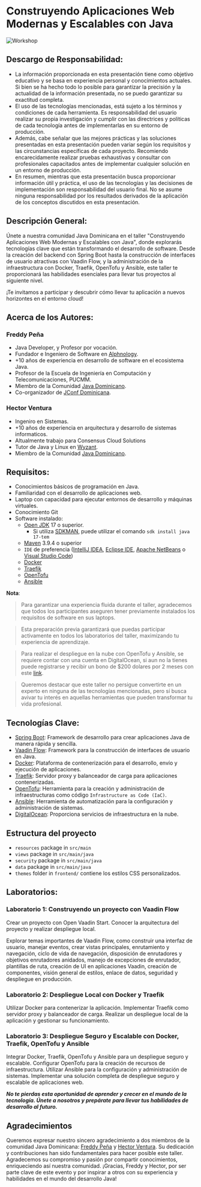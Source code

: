 # Construyendo Aplicaciones Web Modernas y Escalables con Java
![Workshop](https://github.com/fredpena/workshop-construyendo-aplicaciones-web-modernas-escalables/assets/5680906/62b84591-0831-420b-a364-b9e9d1a93327)


## Descargo de Responsabilidad:

* La información proporcionada en esta presentación tiene como objetivo educativo y se basa en experiencia personal y
  conocimientos actuales. Si bien se ha hecho todo lo posible para garantizar la precisión y la actualidad de la
  información presentada, no se puedo garantizar su exactitud completa.
* El uso de las tecnologías mencionadas, está sujeto a los términos y condiciones de cada herramienta. Es
  responsabilidad
  del usuario realizar su propia investigación y cumplir con las directrices y políticas de cada tecnología antes de
  implementarlas en su entorno de producción.
* Además, cabe señalar que las mejores prácticas y las soluciones presentadas en esta presentación pueden variar según
  los
  requisitos y las circunstancias específicas de cada proyecto. Recomiendo encarecidamente realizar pruebas exhaustivas
  y
  consultar con profesionales capacitados antes de implementar cualquier solución en un entorno de producción.
* En resumen, mientras que esta presentación busca proporcionar información útil y práctica, el uso de las tecnologías y
  las decisiones de implementación son responsabilidad del usuario final. No se asume ninguna responsabilidad por los
  resultados derivados de la aplicación de los conceptos discutidos en esta presentación.

## Descripción General:

Únete a nuestra comunidad Java Dominicana en el taller "Construyendo Aplicaciones Web Modernas y Escalables con Java",
donde explorarás tecnologías clave que están transformando el desarrollo de software. Desde la creación del backend con
Spring Boot hasta la construcción de interfaces de usuario atractivas con Vaadin Flow, y la administración de la
infraestructura con Docker, Traefik, OpenTofu y Ansible, este taller te proporcionará las habilidades esenciales para
llevar tus proyectos al siguiente nivel.

¡Te invitamos a participar y descubrir cómo llevar tu aplicación a nuevos horizontes en el entorno
cloud!

## Acerca de los Autores:

### Freddy Peña

* Java Developer, y Profesor por vocación.
* Fundador e Ingeniero de Software en [Alphnology](https://alphnology.com/).
* +10 años de experiencia en desarrollo de software en el ecosistema Java.
* Profesor de la Escuela de Ingeniería en Computación y Telecomunicaciones, PUCMM.
* Miembro de la Comunidad [Java Dominicano](https://site.javadominicano.org/).
* Co-organizador de [JConf Dominicana](https://jconfdominicana.org/).

### Hector Ventura

* Ingeniro en Sistemas.
* +10 años de experiencia en arquitectura y desarrollo de sistemas informaticos.
* Altualmente trabajo para Consensus Cloud Solutions
* Tutor de Java y Linux en [Wyzant](https://www.wyzant.com/match/tutor/88372402).
* Miembro de la Comunidad [Java Dominicano](https://site.javadominicano.org/).

## Requisitos:

* Conocimientos básicos de programación en Java.
* Familiaridad con el desarrollo de aplicaciones web.
* Laptop con capacidad para ejecutar entornos de desarrollo y máquinas virtuales.
* Conocimiento Git
* Software instalado:
    * [Open JDK](https://adoptium.net/temurin/releases/?package=jdk&version=17) 17 o superior.
        * Si utiliza [SDKMAN](https://sdkman.io/install), puede utilizar el comando `sdk install java 17-tem`
    * [Maven](https://maven.apache.org/) 3.9.4 o superior
    * `IDE` de
      preferencia ([IntelliJ IDEA](https://www.jetbrains.com/idea/download/other.html), [Eclipse IDE](https://www.eclipse.org/downloads/packages/installer), [Apache NetBeans](https://netbeans.apache.org/front/main/download/)
      o [Visual Studio Code](https://code.visualstudio.com/Download))
    * [Docker](https://www.docker.com/get-started/)
    * [Traefik](https://doc.traefik.io/traefik/)
    * [OpenTofu](https://opentofu.org/docs/intro/)
    * [Ansible](https://docs.ansible.com/)

**Nota**:
> Para garantizar una experiencia fluida durante el taller, agradecemos que todos los participantes aseguren tener
  previamente instalados los requisitos de software en sus laptops.

> Esta preparación previa garantizará que puedas participar activamente en todos los laboratorios del taller,
  maximizando tu experiencia de aprendizaje.

> Para realizar el despliegue en la nube con OpenTofu y Ansible, se requiere contar con una cuenta en
  DigitalOcean, si aun no la tienes puede registrarse y recibir un bono de $200 dolares por 2 meses con este [link](https://m.do.co/c/823262eb863f).

> Queremos destacar que este taller no persigue convertirte en un experto en ninguna de las tecnologías mencionadas, pero sí busca avivar tu interés en aquellas herramientas que pueden transformar tu vida profesional.

## Tecnologías Clave:

- [Spring Boot](https://spring.io/projects/spring-boot): Framework de desarrollo para crear aplicaciones Java de manera
  rápida y sencilla.
- [Vaadin Flow](https://vaadin.com/flow): Framework para la construcción de interfaces de usuario en Java.
- [Docker](https://www.docker.com/): Plataforma de contenerización para el desarrollo, envío y ejecución de
  aplicaciones.
- [Traefik](https://traefik.io/traefik/): Servidor proxy y balanceador de carga para aplicaciones contenerizadas.
- [OpenTofu](https://opentofu.org/): Herramienta para la creación y administración de infraestructuras como
  código `Infrastructure as Code (IaC)`.
- [Ansible](https://www.ansible.com/): Herramienta de automatización para la configuración y administración de sistemas.
- [DigitalOcean](https://www.digitalocean.com/): Proporciona servicios de infraestructura en la nube.

## Estructura del proyecto

- `resources` package in `src/main`
- `views` package in `src/main/java`
- `security` package in `src/main/java`
- `data` package in `src/main/java`
- `themes` folder in `frontend/` contiene los estilos CSS personalizados.

## Laboratorios:

### Laboratorio 1: Construyendo un proyecto con Vaadin Flow

Crear un proyecto con Open Vaadin Start. Conocer la arquitectura del proyecto y realizar despliegue local.

Explorar temas importantes de Vaadin Flow, como construir una interfaz de usuario, manejar eventos, crear vistas
principales, enrutamiento y navegación, ciclo de vida de navegación, disposición de enrutadores y objetivos enrutadores
anidados, manejo de excepciones de enrutador, plantillas de ruta, creación de UI en aplicaciones Vaadin, creación de
componentes, visión general de estilos, enlace de datos, seguridad y despliegue en producción.

### Laboratorio 2: Despliegue Local con Docker y Traefik

Utilizar Docker para contenerizar la aplicación.
Implementar Traefik como servidor proxy y balanceador de carga.
Realizar un despliegue local de la aplicación y gestionar su funcionamiento.

### Laboratorio 3: Despliegue Seguro y Escalable con Docker, Traefik, OpenTofu y Ansible

Integrar Docker, Traefik, OpenTofu y Ansible para un despliegue seguro y escalable.
Configurar OpenTofu para la creación de recursos de infraestructura.
Utilizar Ansible para la configuración y administración de sistemas.
Implementar una solución completa de despliegue seguro y escalable de aplicaciones web.

_**No te pierdas esta oportunidad de aprender y crecer en el mundo de la tecnología. Únete a nosotros y prepárate para
llevar tus habilidades de desarrollo al futuro.**_


## Agradecimientos

Queremos expresar nuestro sincero agradecimiento a dos miembros de la comunidad Java
Dominicana: [Freddy Peña](https://twitter.com/fred_pena)
y [Hector Ventura](https://twitter.com/hectorvent). Su dedicación y contribuciones han sido fundamentales para hacer
posible este taller. Agradecemos su
compromiso y pasión por compartir conocimientos, enriqueciendo así nuestra comunidad. ¡Gracias, Freddy y Hector, por ser
parte clave de este evento y por inspirar a otros con su experiencia y habilidades en el mundo del desarrollo Java!
